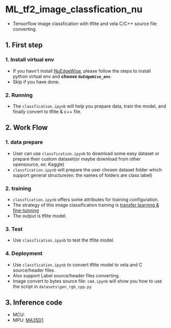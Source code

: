 # ML_tf2_image_classfication_nu
- Tensorflow image classfication with tflite and vela C/C++ source file converting.
## 1. First step
### 1. Install virtual env  
- If you havn't install [NuEdgeWise](https://github.com/OpenNuvoton/NuEdgeWise), please follow the steps to install python virtual env and ***choose `NuEdgeWise_env`***.
- Skip if you have done.
### 2. Running
- The `classfication.ipynb` will help you prepare data, train the model, and finally convert to tflite & c++ file.

## 2. Work Flow
### 1. data prepare
- User can use `classfication.ipynb` to download some easy dataset or prepare their custom dataset(or maybe download from other opensource, ex: Kaggle)
- `classfication.ipynb` will prepare the user chosen dataset folder which support general structure(ex: the names of folders are class label)

### 2. training
- `classfication.ipynb` offers some attributes for training configuration.
- The strategy of this image classification training is [transfer learning & fine-tunning](https://www.tensorflow.org/tutorials/images/transfer_learning)
- The output is tflite model.

### 3. Test
- Use `classfication.ipynb` to test the tflite model.

### 4. Deployment
- Use `classfication.ipynb` to convert tflite model to vela and C source/header files.
- Also support Label source/header files converting.
- Image convert to bytes source file: `cmd.ipynb` will show you how to use the script in `datasets\gen_rgb_cpp.py`

## 3. Inference code
- MCU: 
- MPU: [MA35D1](https://github.com/OpenNuvoton/MA35D1_Linux_Applications/tree/master/machine_learning)

